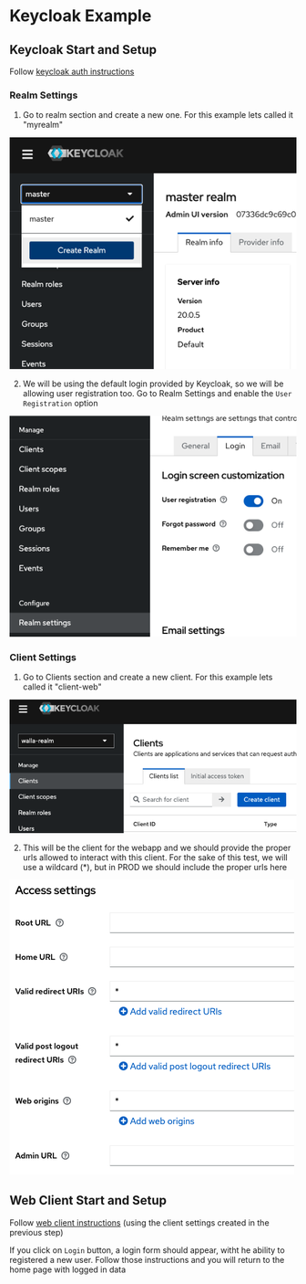 # Keycloak Example

## Keycloak Start and Setup

Follow [keycloak auth instructions](keycloak-auth/README.md)

### Realm Settings

1. Go to realm section and create a new one. For this example lets called it "myrealm"

![alt text](resources/create-my-realm.png)

2. We will be using the default login provided by Keycloak, so we will be allowing user registration too.
   Go to Realm Settings and enable the `User Registration` option

![alt text](resources/realm-user-registration.png)

### Client Settings

1. Go to Clients section and create a new client. For this example lets called it "client-web"

![alt text](resources/create-my-client.png)

2. This will be the client for the webapp and we should provide the proper urls allowed to interact with this client.
   For the sake of this test, we will use a wildcard (\*), but in PROD we should include the proper urls here

![alt text](resources/valid-urls.png)

## Web Client Start and Setup

Follow [web client instructions](keycloak-web/README.md) (using the client settings created in the previous step)

If you click on `Login` button, a login form should appear, witht he ability to registered a new user. Follow those instructions and you will return to the home page with logged in data
